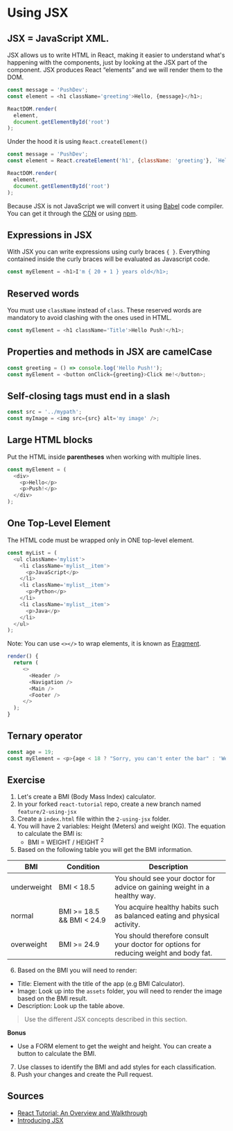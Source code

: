 # Using JSX

## JSX = JavaScript XML.

JSX allows us to write HTML in React, making it easier to understand what's happening with the components, just by looking at the JSX part of the component. JSX produces React “elements” and we will render them to the DOM.

```js
const message = 'PushDev';
const element = <h1 className='greeting'>Hello, {message}</h1>;

ReactDOM.render(
  element,
  document.getElementById('root')
);
```

Under the hood it is using `React.createElement()`

```js
const message = 'PushDev';
const element = React.createElement('h1', {className: 'greeting'}, `Hello, ${message}`);

ReactDOM.render(
  element,
  document.getElementById('root')
);
```

Because JSX is not JavaScript we will convert it using [Babel](https://babeljs.io/) code compiler. You can get it through the [CDN](https://babeljs.io/docs/en/babel-standalone#script-tags) or using [npm](https://babeljs.io/docs/en/).

## Expressions in JSX

With JSX you can write expressions using curly braces `{ }`. Everything contained inside the curly braces will be evaluated as Javascript code.

```js
const myElement = <h1>I'm { 20 + 1 } years old</h1>;
```

## Reserved words

You must use `className` instead of `class`.  These reserved words are mandatory to avoid clashing with the ones used in HTML.

```js
const myElement = <h1 className='Title'>Hello Push!</h1>;
```

## Properties and methods in JSX are camelCase

```js
const greeting = () => console.log('Hello Push!');
const myElement = <button onClick={greeting}>Click me!</button>;
```

## Self-closing tags must end in a slash

```js
const src = '../mypath';
const myImage = <img src={src} alt='my image' />;
```

## Large HTML blocks

Put the HTML inside **parentheses** when working with multiple lines.

```js
const myElement = (
  <div>
    <p>Hello</p>
    <p>Push!</p>
  </div>
);
```

## One Top-Level Element

The HTML code must be wrapped only in ONE top-level element.

```js
const myList = (
  <ul className='mylist'>
    <li className='mylist__item'>
      <p>JavaScript</p>
    </li>
    <li className='mylist__item'>
      <p>Python</p>
    </li>
    <li className='mylist__item'>
      <p>Java</p>
    </li>
  </ul>
);
```

Note: You can use `<></>` to wrap elements, it is known as [Fragment](https://reactjs.org/docs/fragments.html#short-syntax).

```js
render() {
  return (
     <>
       <Header />
       <Navigation />
       <Main />
       <Footer />
     </>
  );
}
```

## Ternary operator

```js
const age = 19;
const myElement = <p>{age < 18 ? "Sorry, you can't enter the bar" : 'Welcome! 🍺'}</p>;
```

## Exercise
1. Let's create a BMI (Body Mass Index) calculator.
2. In your forked `react-tutorial` repo, create a new branch named `feature/2-using-jsx`
3. Create a `index.html` file within the `2-using-jsx` folder.
4. You will have 2 variables:  Height (Meters) and weight (KG). The equation to calculate the BMI is:
   * BMI = WEIGHT / HEIGHT <sup>2</sup>
5. Based on the following table you will get the BMI information.

| BMI         | Condition                 | Description                                                                            |
| ----------- | --------------------------|----------------------------------------------------------------------------------------|
| underweight | BMI < 18.5                | You should see your doctor for advice on gaining weight in a healthy way.              |
| normal      | BMI >= 18.5 && BMI < 24.9 | You acquire healthy habits such as balanced eating and physical activity.              |
| overweight  | BMI >= 24.9               | You should therefore consult your doctor for options for reducing weight and body fat. |

6. Based on the BMI you will need to render: 

* Title: Element with the title of the app (e.g BMI Calculator).
* Image: Look up into the `assets` folder, you will need to render the image based on the BMI result.
* Description: Look up the table above.

> Use the different JSX concepts described in this section.

**Bonus**
* Use a FORM element to get the weight and height. You can create a button to calculate the BMI.

7. Use classes to identify the BMI and add styles for each classification.
8. Push your changes and create the Pull request.

## Sources

- [React Tutorial: An Overview and Walkthrough](https://www.taniarascia.com/getting-started-with-react/)
- [Introducing JSX](https://reactjs.org/docs/introducing-jsx.html)
